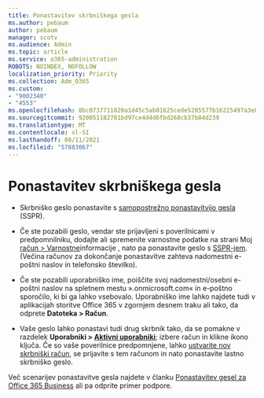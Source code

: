 ```yaml
---
title: Ponastavitev skrbniškega gesla
ms.author: pebaum
author: pebaum
manager: scotv
ms.audience: Admin
ms.topic: article
ms.service: o365-administration
ROBOTS: NOINDEX, NOFOLLOW
localization_priority: Priority
ms.collection: Adm_O365
ms.custom:
- "9002340"
- "4553"
ms.openlocfilehash: 8bc0737711820a1d45c5ab81625cede5285577b16225497a3e86e64b3cf24ed1
ms.sourcegitcommit: 920051182781bd97ce4d4d6fbd268cb37b84d239
ms.translationtype: MT
ms.contentlocale: sl-SI
ms.lasthandoff: 08/11/2021
ms.locfileid: "57883067"
---
```

# <a name="admin-password-reset"></a>Ponastavitev skrbniškega gesla

- Skrbniško geslo ponastavite s [samopostrežno ponastavitvijo gesla](https://passwordreset.microsoftonline.com/) (SSPR).

- Če ste pozabili geslo, vendar ste prijavljeni s poverilnicami v predpomnilniku, dodajte ali spremenite varnostne podatke na strani Moj [račun > Varnostne](https://mysignins.microsoft.com/security-info)informacije , nato pa ponastavite geslo s [SSPR-jem](https://passwordreset.microsoftonline.com/). (Večina računov za dokončanje ponastavitve zahteva nadomestni e-poštni naslov in telefonsko številko).

- Če ste pozabili uporabniško ime, poiščite svoj nadomestni/osebni e-poštni naslov na spletnem mestu ».onmicrosoft.com« in e-poštno sporočilo, ki bi ga lahko vsebovalo.  Uporabniško ime lahko najdete tudi v aplikacijah storitve Office 365 v zgornjem desnem traku ali tako, da odprete **Datoteka > Račun**.

- Vaše geslo lahko ponastavi tudi drug skrbnik tako, da se pomakne v razdelek **Uporabniki > [Aktivni uporabniki](https://portal.office.com/adminportal/home#/users)**; izbere račun in klikne ikono ključa.  Če so vaše poverilnice predpomnjene, lahko [ustvarite nov skrbniški račun](https://portal.office.com/adminportal/home#/users), se prijavite s tem računom in nato ponastavite lastno skrbniško geslo.

Več scenarijev ponastavitve gesla najdete v članku [Ponastavitev gesel za Office 365 Business](https://docs.microsoft.com/microsoft-365/admin/add-users/reset-passwords) ali pa odprite primer podpore.
